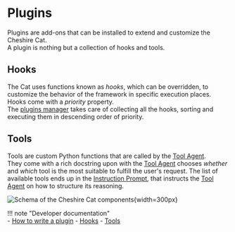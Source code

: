 # Plugins

Plugins are add-ons that can be installed to extend and customize the Cheshire Cat.  
A plugin is nothing but a collection of hooks and tools.

## Hooks

The Cat uses functions known as *hooks*, which can be overridden, to customize the behavior of the framework in specific execution places.  
Hooks come with a *priority* property.  
The [plugins manager](cheshire_cat/mad_hatter.md) takes care of collecting all the hooks, sorting and executing them in descending order of priority.

## Tools

Tools are custom Python functions that are called by the [Tool Agent](cheshire_cat/agent.md#tool-chain).  
They come with a rich docstring upon with the [Tool Agent](cheshire_cat/agent.md) chooses *whether* and *which* tool is the most suitable to fulfill the user's request.
The list of available tools ends up in the [Instruction Prompt](prompts/instructions.md), that instructs the [Tool Agent](cheshire_cat/agent.md) on how to structure its reasoning.

![Schema of the Cheshire Cat components](../../assets/img/diagrams/plugin2.jpg){width=300px}

!!! note "Developer documentation"  
    - [How to write a plugin](../../plugins/plugins.md)
    - [Hooks](../../plugins/hooks.md)
    - [Tools](../../plugins/tools.md)
